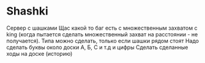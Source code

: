 # Shashki
 Сервер с шашками
 Щас какой то баг есть с множественным захватом с king (когда пытается сделать множественный захват на расстоянии - не получается). Типа можно сделать, только если шашки рядом стоят
 Надо сделать буквы около доски А, Б, С и т.д и цифры
 Сделать сделанные ходы на доске (историю)
 